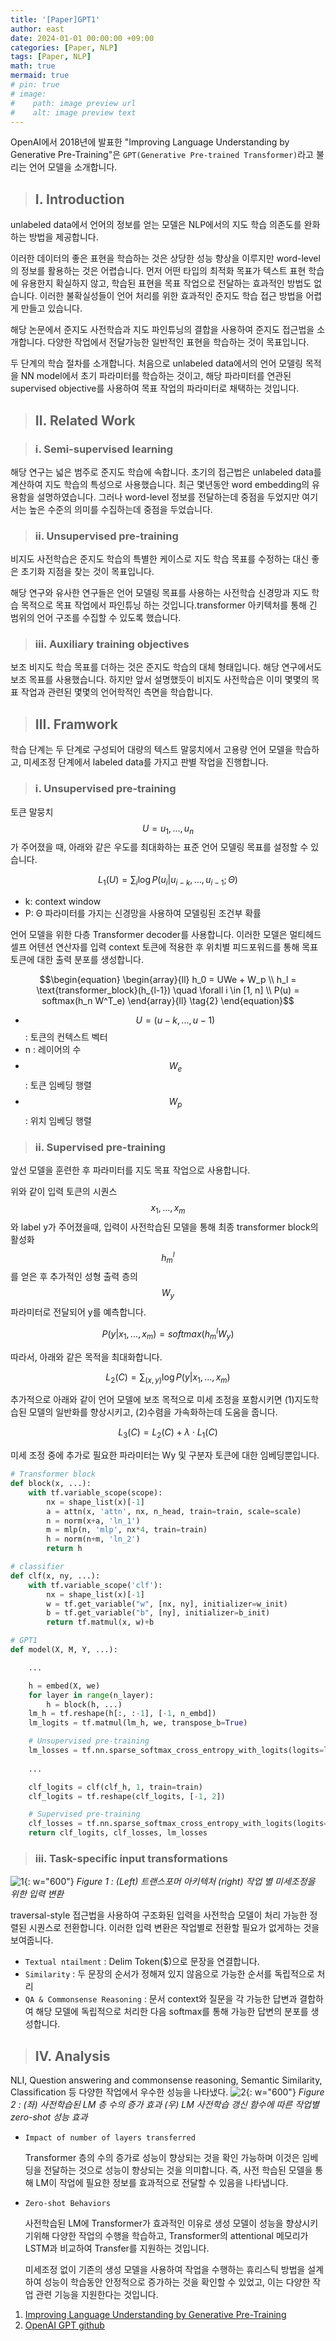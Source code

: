 ```yaml
---
title: '[Paper]GPT1'
author: east
date: 2024-01-01 00:00:00 +09:00
categories: [Paper, NLP]
tags: [Paper, NLP]
math: true
mermaid: true
# pin: true
# image:
#    path: image preview url
#    alt: image preview text
---
```



OpenAI에서 2018년에 발표한 "Improving Language Understanding by Generative Pre-Training"은 `GPT(Generative Pre-trained Transformer)`라고 불리는 언어 모델을 소개합니다.

> ## Ⅰ. Introduction

unlabeled data에서 언어의 정보를 얻는 모델은 NLP에서의 지도 학습 의존도를 완화하는 방법을 제공합니다. 

이러한 데이터의 좋은 표현을 학습하는 것은 상당한 성능 향상을 이루지만 word-level의 정보를 활용하는 것은 어렵습니다. 먼저 어떤 타입의 최적화 목표가 텍스트 표현 학습에 유용한지 확실하지 않고, 학습된 표현을 목표 작업으로 전달하는 효과적인 방법도 없습니다. 이러한 불확실성들이 언어 처리를 위한 효과적인 준지도 학습 접근 방법을 어렵게 만들고 있습니다.

해당 논문에서 준지도 사전학습과 지도 파인튜닝의 결합을 사용하여 준지도 접근법을 소개합니다. 다양한 작업에서 전달가능한 일반적인 표현을 학습하는 것이 목표입니다. 

두 단계의 학습 절차를 소개합니다. 처음으로 unlabeled data에서의 언어 모델링 목적을 NN model에서 초기 파라미터를 학습하는 것이고, 해당 파라미터를 연관된 supervised objective를 사용하여 목표 작업의 파라미터로 채택하는 것입니다.

> ## Ⅱ. Related Work

> ### ⅰ. Semi-supervised learning

해당 연구는 넓은 범주로 준지도 학습에 속합니다. 초기의 접근법은 unlabeled data를 계산하여 지도 학습의 특성으로 사용했습니다. 최근 몇년동안 word embedding의 유용함을 설명하였습니다. 그러나 word-level 정보를 전달하는데 중점을 두었지만 여기서는 높은 수준의 의미를 수집하는데 중점을 두었습니다.

> ### ⅱ. Unsupervised pre-training

비지도 사전학습은 준지도 학습의 특별한 케이스로 지도 학습 목표를 수정하는 대신 좋은 초기화 지점을 찾는 것이 목표입니다. 

해당 연구와 유사한 연구들은 언어 모델링 목표를 사용하는 사전학습 신경망과 지도 학습 목적으로 목표 작업에서 파인튜닝 하는 것입니다.transformer 아키텍처를 통해 긴 범위의 언어 구조를 수집할 수 있도록 했습니다. 

> ### ⅲ. Auxiliary training objectives

보조 비지도 학습 목표를 더하는 것은 준지도 학습의 대체 형태입니다. 해당 연구에서도 보조 목표를 사용했습니다. 하지만 앞서 설명했듯이 비지도 사전학습은 이미 몇몇의 목표 작업과 관련된 몇몇의 언어학적인 측면을 학습합니다.

> ## Ⅲ. Framwork

학습 단계는 두 단계로 구성되어 대량의 텍스트 말뭉치에서 고용량 언어 모델을 학습하고, 미세조정 단계에서 labeled data를 가지고 판별 작업을 진행합니다.

> ### ⅰ. Unsupervised pre-training

토큰 말뭉치 $$U = {u_1, . . . , u_n}$$가 주어졌을 때, 아래와 같은 우도를 최대화하는 표준 언어 모델링 목표를 설정할 수 있습니다.

$$\begin{equation}
L_1(U) = \sum_{i} \log P(u_i \vert u_{i-k}, . . . , u_{i-1}; \Theta) \tag{1} 
\end{equation}$$

- k: context window
- P: Θ 파라미터를 가지는 신경망을 사용하여 모델링된 조건부 확률

언어 모델을 위한 다층 Transformer decoder를 사용합니다. 이러한 모델은 멀티헤드 셀프 어텐션 연산자를 입력 context 토큰에 적용한 후 위치별 피드포워드를 통해 목표 토큰에 대한 출력 분포를 생성합니다.

$$\begin{equation}
\begin{array}{ll}
    h_0 = UWe + W_p \\
    h_l = \text{transformer_block}(h_{l-1}) \quad \forall i \in [1, n] \\
    P(u) = softmax(h_n W^T_e)
\end{array}{ll} \tag{2}
\end{equation}$$

- $$U = (u−k, . . . , u−1)$$ : 토큰의 컨텍스트 벡터
- n : 레이어의 수
- $$W_e$$ : 토큰 임베딩 행렬
- $$W_p$$ : 위치 임베딩 행렬

> ### ⅱ. Supervised pre-training

앞선 모델을 훈련한 후 파라미터를 지도 목표 작업으로 사용합니다.

위와 같이 입력 토큰의 시퀀스 $$x_1, . . . , x_m$$와 label y가 주어졌을때, 입력이 사전학습된 모델을 통해 최종 transformer block의 활성화 $$h_m^l$$를 얻은 후 추가적인 성형 출력 층의 $$W_y$$ 파라미터로 전달되어 y를 예측합니다.

$$\begin{equation}
P(y|x_1, . . . , x_m) = softmax(h_m^l W_y) \tag{3} 
\end{equation}$$


따라서, 아래와 같은 목적을 최대화합니다.

$$\begin{equation}
L_2(C) = \sum_{(x,y)} \log P(y|x_1, . . . , x_m) \tag{4} 
\end{equation}$$

추가적으로 아래와 같이 언어 모델에 보조 목적으로 미세 조정을 포함시키면 (1)지도학습된 모델의 일반화를 향상시키고, (2)수렴을 가속화하는데 도움을 줍니다.

$$\begin{equation}
L_3(C) = L_2(C) + \lambda \cdot L_1(C) \tag{5} 
\end{equation}$$


미세 조정 중에 추가로 필요한 파라미터는 Wy 및 구분자 토큰에 대한 임베딩뿐입니다.

```python
# Transformer block
def block(x, ...):
    with tf.variable_scope(scope):
        nx = shape_list(x)[-1]
        a = attn(x, 'attn', nx, n_head, train=train, scale=scale)
        n = norm(x+a, 'ln_1')
        m = mlp(n, 'mlp', nx*4, train=train)
        h = norm(n+m, 'ln_2')
        return h

# classifier
def clf(x, ny, ...):
    with tf.variable_scope('clf'):
        nx = shape_list(x)[-1]
        w = tf.get_variable("w", [nx, ny], initializer=w_init)
        b = tf.get_variable("b", [ny], initializer=b_init)
        return tf.matmul(x, w)+b

# GPT1
def model(X, M, Y, ...):

    ...

    h = embed(X, we)
    for layer in range(n_layer):
        h = block(h, ...)
    lm_h = tf.reshape(h[:, :-1], [-1, n_embd])
    lm_logits = tf.matmul(lm_h, we, transpose_b=True)

    # Unsupervised pre-training
    lm_losses = tf.nn.sparse_softmax_cross_entropy_with_logits(logits=lm_logits, labels=tf.reshape(X[:, 1:, 0], [-1]))
    
    ...

    clf_logits = clf(clf_h, 1, train=train)
    clf_logits = tf.reshape(clf_logits, [-1, 2])

    # Supervised pre-training
    clf_losses = tf.nn.sparse_softmax_cross_entropy_with_logits(logits=clf_logits, labels=Y)
    return clf_logits, clf_losses, lm_losses
```

> ### ⅲ. Task-specific input transformations

![1](https://github.com/eastk1te/P.T/assets/77319450/5196e50d-3d82-4a16-991a-3fbefb1f3193){: w="600"}
_Figure 1 : (Left) 트랜스포머 아키텍처 (right) 작업 별 미세조정을 위한 입력 변환_

traversal-style 접근법을 사용하여 구조화된 입력을 사전학습 모델이 처리 가능한 정렬된 시퀀스로 전환합니다. 이러한 입력 변환은 작업별로 전환할 필요가 없게하는 것을 보여줍니다.

- `Textual ntailment` : Delim Token($)으로 문장을 연결합니다.
- `Similarity` : 두 문장의 순서가 정해져 있지 않음으로 가능한 순서를 독립적으로 처리
- `QA & Commonsense Reasoning` : 문서 context와 질문을 각 가능한 답변과 결합하여 해당 모델에 독립적으로 처리한 다음 softmax를 통해 가능한 답변의 분포를 생성합니다.

> ## Ⅳ. Analysis

NLI, Question answering and commonsense reasoning, Semantic Similarity, Classification 등 다양한 작업에서 우수한 성능을 나타냈다.
![2](https://github.com/eastk1te/P.T/assets/77319450/1ae08c71-507f-4c60-b27f-092948ca75d9){: w="600"}
_Figure 2 : (좌) 사전학습된 LM 층 수의 증가 효과 (우) LM 사전학습 갱신 함수에 따른 작업별 zero-shot 성능 효과_

- `Impact of number of layers transferred`

    Transformer 층의 수의 증가로 성능이 향상되는 것을 확인 가능하며 이것은 임베딩을 전달하는 것으로 성능이 향상되는 것을 의미합니다. 즉, 사전 학습된 모델을 통해 LM이 작업에 필요한 정보를 효과적으로 전달할 수 있음을 나타냅니다.

- `Zero-shot Behaviors`

    사전학습된 LM에 Transformer가 효과적인 이유로 생성 모델이 성능을 향상시키기위해 다양한 작업의 수행을 학습하고, Transformer의 attentional 메모리가 LSTM과 비교하여 Transfer를 지원하는 것입니다.

    미세조정 없이 기존의 생성 모델을 사용하여 작업을 수행하는 휴리스틱 방법을 설계하여 성능이 학습동안 안정적으로 증가하는 것을 확인할 수 있었고, 이는 다양한 작업 관련 기능을 지원한다는 것입니다.

1. [Improving Language Understanding by Generative Pre-Training](https://www.cs.ubc.ca/~amuham01/LING530/papers/radford2018improving.pdf)
2. [OpenAI GPT github](https://github.com/openai/finetune-transformer-lm)

<br><br>
---